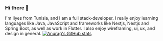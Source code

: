 ### Hi there 👋
I'm Ilyes from Tunisia, and I am a full stack-developer. I really enjoy learning languages like Java, JavaScript and frameworks like Nextjs, Nestjs and Spring Boot, as well as work in Flutter. I also enjoy wireframing, ui, ux, and design in general.
[![Anurag's GitHub stats](https://github-readme-stats.vercel.app/api?username=ilyesarous&show_icons=true&locale=en&theme=github-dark)](https://github.com/anuraghazra/github-readme-stats)
